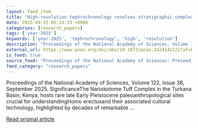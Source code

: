 ```yaml
---
layout: feed_item
title: "High-resolution tephrochronology resolves stratigraphic complexities in archaeologically significant Nariokotome tuffs, Turkana Basin"
date: 2025-09-25 05:24:33 +0000
categories: [research_papers]
tags: ['year-2025']
keywords: ['year-2025', 'tephrochronology', 'high', 'resolution']
description: "Proceedings of the National Academy of Sciences, Volume 122, Issue 38, September 2025"
external_url: https://www.pnas.org/doi/abs/10.1073/pnas.2424142122?af=R
is_feed: true
source_feed: "Proceedings of the National Academy of Sciences: Proceedings of the National Academy of Sciences: Table of Contents"
feed_category: "research_papers"
---
```


Proceedings of the National Academy of Sciences, Volume 122, Issue 38, September 2025. SignificanceThe Nariokotome Tuff Complex in the Turkana Basin, Kenya, hosts rare late Early Pleistocene paleoanthropological sites crucial for understandingHomo erectusand their associated cultural technology, highlighted by decades of remarkable ...

[Read original article](https://www.pnas.org/doi/abs/10.1073/pnas.2424142122?af=R)
